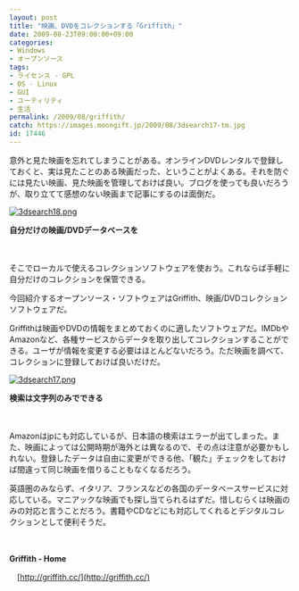 ```yaml
---
layout: post
title: "映画、DVDをコレクションする「Griffith」"
date: 2009-08-23T09:00:00+09:00
categories:
- Windows
- オープンソース
tags: 
- ライセンス - GPL
- OS - Linux
- GUI
- ユーティリティ
- 生活
permalink: /2009/08/griffith/
catch: https://images.moongift.jp/2009/08/3dsearch17-tm.jpg
id: 17446
---
```

意外と見た映画を忘れてしまうことがある。オンラインDVDレンタルで登録しておくと、実は見たことのある映画だった、ということがよくある。それを防ぐには見たい映画、見た映画を管理しておけば良い。ブログを使っても良いだろうが、取り立てて感想のない映画まで記事にするのは面倒だ。

  

[![3dsearch18.png](https://images.moongift.jp/2009/08/3dsearch18-tm.jpg)](https://images.moongift.jp/2009/08/3dsearch18.png)  
  
**自分だけの映画/DVDデータベースを**

  

　

  

そこでローカルで使えるコレクションソフトウェアを使おう。これならば手軽に自分だけのコレクションを保管できる。

  

今回紹介するオープンソース・ソフトウェアはGriffith、映画/DVDコレクションソフトウェアだ。

  
  
<!--more-->

Griffithは映画やDVDの情報をまとめておくのに適したソフトウェアだ。IMDbやAmazonなど、各種サービスからデータを取り出してコレクションすることができる。ユーザが情報を変更する必要はほとんどないだろう。ただ映画を調べて、コレクションに登録しておけば良いだけだ。

  

[![3dsearch17.png](https://images.moongift.jp/2009/08/3dsearch17-tm.jpg)](https://images.moongift.jp/2009/08/3dsearch17.png)  
  
**検索は文字列のみでできる**

  

　

  

Amazonはjpにも対応しているが、日本語の検索はエラーが出てしまった。また、映画によっては公開時期が海外とは異なるので、その点は注意が必要かもしれない。登録したデータは自由に変更ができる他、「観た」チェックをしておけば間違って同じ映画を借りることもなくなるだろう。

  

英語圏のみならず、イタリア、フランスなどの各国のデータベースサービスに対応している。マニアックな映画でも探し当てられるはずだ。惜しむらくは映画のみの対応と言うことだろう。書籍やCDなどにも対応してくれるとデジタルコレクションとして便利そうだ。

  

　

  

**Griffith - Home**  
  
　[http://griffith.cc/](http://griffith.cc/)

  
